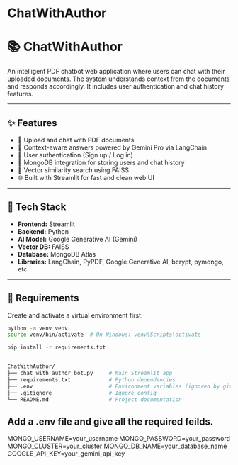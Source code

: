 # ChatWithAuthor
# 📚 ChatWithAuthor

An intelligent PDF chatbot web application where users can chat with their uploaded documents. The system understands context from the documents and responds accordingly. It includes user authentication and chat history features.

---

## ✨ Features

- 📄 Upload and chat with PDF documents
- 💬 Context-aware answers powered by Gemini Pro via LangChain
- 🔐 User authentication (Sign up / Log in)
- 💾 MongoDB integration for storing users and chat history
- 🧠 Vector similarity search using FAISS
- 🌐 Built with Streamlit for fast and clean web UI

---

## 🧰 Tech Stack

- **Frontend:** Streamlit
- **Backend:** Python
- **AI Model:** Google Generative AI (Gemini)
- **Vector DB:** FAISS
- **Database:** MongoDB Atlas
- **Libraries:** LangChain, PyPDF, Google Generative AI, bcrypt, pymongo, etc.

---

## 🔧 Requirements

Create and activate a virtual environment first:

```bash
python -m venv venv
source venv/bin/activate  # On Windows: venv\Scripts\activate

pip install -r requirements.txt


ChatWithAuthor/
├── chat_with_author_bot.py     # Main Streamlit app
├── requirements.txt            # Python dependencies
├── .env                        # Environment variables (ignored by git)
├── .gitignore                  # Ignore config
└── README.md                   # Project documentation

```
## Add a .env file and give all the required feilds.

MONGO_USERNAME=your_username
MONGO_PASSWORD=your_password
MONGO_CLUSTER=your_cluster
MONGO_DB_NAME=your_database_name
GOOGLE_API_KEY=your_gemini_api_key

```
